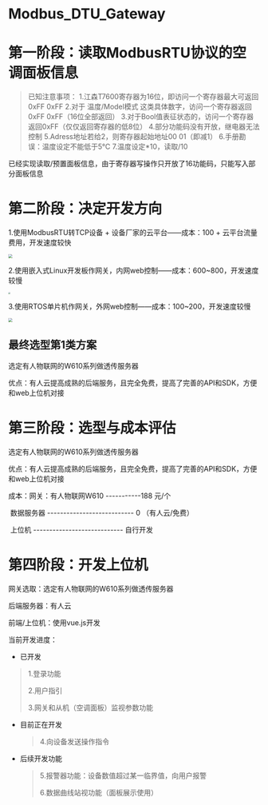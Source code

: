 # Modbus_DTU_Gateway

# 第一阶段：读取ModbusRTU协议的空调面板信息

>已知注意事项：
>1.江森T7600寄存器为16位，即访问一个寄存器最大可返回0xFF 0xFF
>2.对于 温度/Model模式 这类具体数字，访问一个寄存器返回0xFF 0xFF（16位全部返回）
>3.对于Bool值表征状态的，访问一个寄存器返回0xFF（仅仅返回寄存器的低8位）
>4.部分功能码没有开放，继电器无法控制
>5.Adress地址若给2，则寄存器起始地址00 01（即减1）
>6.手册勘误：温度设定不能低于5℃
>7.温度设定*10，读取/10

已经实现读取/预置面板信息，由于寄存器写操作只开放了16功能码，只能写入部分面板信息

# 第二阶段：决定开发方向
1.使用ModbusRTU转TCP设备 + 设备厂家的云平台——成本：100 + 云平台流量费用，开发速度较快

<img src="https://img.alicdn.com/imgextra/https://img.alicdn.com/imgextra/i1/3159274970/O1CN01ClvJYT1maJ9MlmnKq_!!3159274970.png_430x430q90.jpg" style="zoom: 50%;" />



2.使用嵌入式Linux开发板作网关，内网web控制——成本：600~800，开发速度较慢

<img src="https://gd1.alicdn.com/imgextra/i2/880983124/O1CN01Xx0k731YwpzsaVigi_!!880983124.jpg" style="zoom: 25%;" />

3.使用RTOS单片机作网关，外网web控制——成本：100~200，开发速度较慢

<img src="https://img.alicdn.com/imgextra/i1/4160407286/O1CN01gFgjSP23h2MNbII1t_!!4160407286.png_430x430q90.jpg" style="zoom: 50%;" />

## 最终选型第1类方案

选定有人物联网的W610系列做透传服务器

优点：有人云提高成熟的后端服务，且完全免费，提高了完善的API和SDK，方便和web上位机对接

# 第三阶段：选型与成本评估

选定有人物联网的W610系列做透传服务器

优点：有人云提高成熟的后端服务，且完全免费，提高了完善的API和SDK，方便和web上位机对接

成本：网关：有人物联网W610 -----------188 元/个

​           数据服务器  --------------------------- 0 （有人云/免费）

​           上位机         ---------------------------- 自行开发

# 第四阶段：开发上位机

网关选取：选定有人物联网的W610系列做透传服务器

后端服务器：有人云

前端/上位机：使用vue.js开发

当前开发进度：

+ 已开发

>1.登录功能
>
>2.用户指引
>
>3.网关和从机（空调面板）监视参数功能



+ 目前正在开发

  >4.向设备发送操作指令



+ 后续开发功能

  > 5.报警器功能：设备数值超过某一临界值，向用户报警
  >
  > 6.数据曲线站视功能（面板展示使用）


